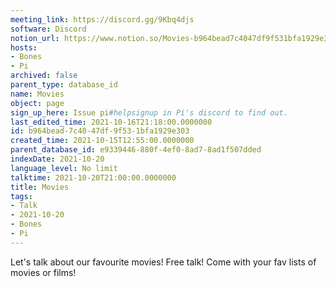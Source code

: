 ```yaml
---
meeting_link: https://discord.gg/9Kbq4djs
software: Discord
notion_url: https://www.notion.so/Movies-b964bead7c4047df9f531bfa1929e303
hosts:
- Bones
- Pi
archived: false
parent_type: database_id
name: Movies
object: page
sign_up_here: Issue pi#helpsignup in Pi's discord to find out.
last_edited_time: 2021-10-16T21:18:00.0000000
id: b964bead-7c40-47df-9f53-1bfa1929e303
created_time: 2021-10-15T12:55:00.0000000
parent_database_id: e9339446-880f-4ef0-8ad7-8ad1f507dded
indexDate: 2021-10-20
language_level: No limit
talktime: 2021-10-20T21:00:00.0000000
title: Movies
tags:
- Talk
- 2021-10-20
- Bones
- Pi
---
```


Let's talk about our favourite movies!
Free talk! Come with your fav lists of movies or films!


